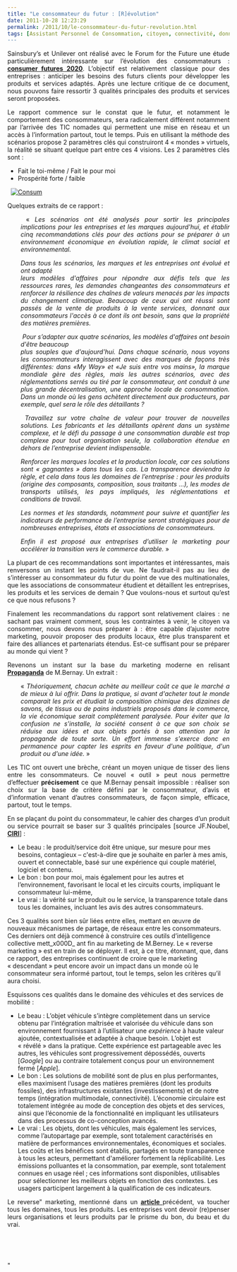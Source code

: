 ```yaml
---
title: "Le consommateur du futur : [R]évolution"
date: 2011-10-28 12:23:29
permalink: /2011/10/le-consommateur-du-futur-revolution.html
tags: [Assistant Personnel de Consommation, citoyen, connectivité, données réelles, economie circulaire, économie du quaternaire, économie fonctionnalité, Efficacité énergétique, Energie, guide d'achat, holoptisme, internet, marketing individualisé, open innovation, open source, partage de données]
---
```


<p style="text-align: justify">Sainsbury’s et Unilever ont réalisé avec le Forum for the Future une étude particulièrement intéressante sur l’évolution des consommateurs : <strong><a href="http://www.forumforthefuture.org/project/consumer-futures-2020/overview" target="_blank">consumer futures 2020</a></strong>. L’objectif est relativement classique pour des entreprises : anticiper les besoins des futurs clients pour développer les produits et services adaptés. Après une lecture critique de ce document, nous pouvons faire ressortir 3 qualités principales des produits et services seront proposées.</p> <p style="text-align: justify">Le rapport commence sur le constat que le futur, et notamment le comportement des consommateurs, sera radicalement différent notamment par l’arrivée des TIC nomades qui permettent une mise en réseau et un accès à l’information partout, tout le temps. Puis en utilisant la méthode des scénarios propose 2 paramètres clés qui construiront 4 « mondes » virtuels, la réalité se situant quelque part entre ces 4 visions. Les 2 paramètres clés sont :</p> <ul> <li>Fait le      toi-même / Fait le pour moi</li> <li>Prospérité forte / faible </li> </ul> <p>   <a href="https://gabrielplassat.github.io/transportsdufutur/.a/6a0120a66d2ad4970b01543677c736970c-pi"><img alt="Consum" class="asset  asset-image at-xid-6a0120a66d2ad4970b01543677c736970c" src="/.a/6a0120a66d2ad4970b01543677c736970c-500wi" style="margin-left: auto;margin-right: auto" title="Consum" /></a> </p>  <!--more-->   <p>Quelques extraits de ce rapport :</p> <p style="text-align: justify;padding-left: 30px"> « <em>Les</em><em> scénarios ont été analysés pour sortir les principales implications pour les entreprises et les marques aujourd'hui, et établir cinq recommandations clés pour des actions pour se préparer à un environnement économique en évolution rapide, le climat social et environnemental.</em></p> <p style="text-align: justify;padding-left: 30px"><em>Dans tous les scénarios, les marques et les entreprises ont évolué et ont adapté<br /> leurs modèles d'affaires pour répondre aux défis tels que les ressources rares, les demandes changeantes des consommateurs et renforcer la résilience des chaînes de valeurs menacés par les impacts du changement climatique. Beaucoup de ceux qui ont réussi sont passés de la vente de produits à la vente services, donnant aux consommateurs l'accès à ce dont ils ont besoin, sans que la propriété des matières premières.</em></p> <p style="text-align: justify;padding-left: 30px"><em> Pour s’adapter aux quatre scénarios,</em><em> les modèles d'affaires ont besoin d'être beaucoup<br /> plus souples que d'aujourd'hui. Dans chaque scénario, nous voyons les consommateurs interagissent avec des marques de façons très différentes: dans «My Way» et «Je suis entre vos mains», la marque mondiale gère des règles, mais les autres scénarios, avec des réglementations serrés ou tiré par le consommateur, ont conduit à une plus grande décentralisation, une approche locale de consommation. Dans un monde où les gens achètent directement aux producteurs, par exemple, quel sera le rôle des détaillants ? </em></p> <p style="text-align: justify;padding-left: 30px"><em> Travaillez sur votre</em><em> chaîne de valeur pour trouver de nouvelles solutions. Les fabricants et les détaillants opèrent dans un système complexe, et le défi du passage à une consommation durable est trop complexe pour tout organisation seule, la collaboration étendue en dehors de l’entreprise devient indispensable. </em></p> <p style="text-align: justify;padding-left: 30px"><em>Renforcer les marques locales et la production locale, car ces solutions sont « gagnantes » dans tous les cas. La transparence deviendra la règle, et cela dans tous les domaines de l’entreprise : pour les produits (origine des composants, composition, sous traitants …), les modes de transports utilisés, les pays impliqués, les réglementations et conditions de travail. </em></p> <p style="text-align: justify;padding-left: 30px"><em>Les normes et les standards, notamment pour suivre et quantifier les indicateurs de performance de l’entreprise seront stratégiques pour de nombreuses entreprises, états et associations de consommateurs.</em></p> <p style="text-align: justify;padding-left: 30px"><em>Enfin il est proposé aux entreprises d’utiliser le marketing pour accélérer la transition vers le commerce durable.</em> »</p> <p style="text-align: justify">La plupart de ces recommandations sont importantes et intéressantes, mais renversons un instant les points de vue. Ne faudrait-il pas au lieu de s’intéresser au consommateur du futur du point de vue des multinationales, que les associations de consommateur étudient et détaillent les entreprises, les produits et les services de demain ? Que voulons-nous et surtout qu’est ce que nous refusons ?</p> <p style="text-align: justify">Finalement les recommandations du rapport sont relativement claires : ne sachant pas vraiment comment, sous les contraintes à venir, le citoyen va consommer, nous devons nous préparer à : être capable d’ajuster notre marketing, pouvoir proposer des produits locaux, être plus transparent et faire des alliances et partenariats étendus. Est-ce suffisant pour se préparer au monde qui vient ?</p> <p style="text-align: justify">Revenons un instant sur la base du marketing moderne en relisant <strong><a href="http://www.editions-zones.fr/spip.php?page=lyberplayer&id_article=21">Propaganda</a></strong> de M.Bernay. Un extrait :</p> <p style="text-align: justify;padding-left: 30px">« <em>Théoriquement, chacun achète au meilleur coût ce que le marché a de mieux à lui offrir. Dans la pratique, si avant d'acheter tout le monde comparait les prix et étudiait la composition chimique des dizaines de savons, de tissus ou de pains industriels proposés dans le commerce, la vie économique serait complètement paralysée. Pour éviter que la confusion ne s'installe, la société consent à ce que son choix se réduise aux idées et aux objets portés à son attention par la propagande de toute sorte. Un effort immense s'exerce donc en permanence pour capter les esprits en faveur d'une politique, d'un produit ou d'une idée.</em> »</p> <p style="text-align: justify">Les TIC ont ouvert une brèche, créant un moyen unique de tisser des liens entre les consommateurs. Ce nouvel « outil » peut nous permettre d’effectuer <strong>précisement</strong> ce que M.Bernay pensait impossible : réaliser son choix sur la base de critère défini par le consommateur, d’avis et d’information venant d’autres consommateurs, de façon simple, efficace, partout, tout le temps.</p> <p style="text-align: justify">En se plaçant du point du consommateur, le cahier des charges d’un produit ou service pourrait se baser sur 3 qualités principales [source JF.Noubel, <strong><a href="http://iric.fr/wp/quest-ce-que-lintelligence-collective/">CIRI</a></strong>] :</p> <ul> <li>Le beau : le produit/service doit être unique, sur mesure pour mes besoins, contagieux – c'est-à-dire que je souhaite en parler à mes amis, ouvert et connectable, basé sur une expérience qui couple matériel, logiciel et contenu.</li> <li>Le bon : bon pour moi, mais également pour les autres et l’environnement, favorisant le local et les circuits courts, impliquant le consommateur lui-même,</li> <li>Le vrai : la vérité sur le produit ou le service, la transparence totale dans tous les domaines, incluant les avis des autres consommateurs.</li> </ul> <p>Ces 3 qualités sont bien sûr liées entre elles, mettant en œuvre de nouveaux mécanismes de partage, de réseaux entre les consommateurs. Ces derniers ont déjà commencé à construire ces outils d’intelligence collective mett_x000D_
ant fin au marketing de M.Berney. Le « reverse marketing » est en train de se déployer. Il est, à ce titre, étonnant, que, dans ce rapport, des entreprises continuent de croire que le marketing « descendant » peut encore avoir un impact dans un monde où le consommateur sera informé partout, tout le temps, selon les critères qu’il aura choisi.</p> <p>Esquissons ces qualités dans le domaine des véhicules et des services de mobilité :</p> <ul> <li>Le beau : L’objet      véhicule s’intègre complètement dans un service obtenu par l’intégration      maîtrisée et valorisée du véhicule dans son environnement fournissant à      l’utilisateur une <em>expérience</em> à      haute valeur ajoutée, contextualisée et adaptée à chaque besoin. L’objet      est « révélé » dans la pratique. Cette expérience est      partageable avec les autres, les véhicules sont progressivement      dépossédés, ouverts [<em>Google</em>] ou au contraire totalement conçus pour un      environnement fermé [<em>Apple</em>]. </li> <li>Le bon : Les solutions      de mobilité sont de plus en plus performantes, elles maximisent l’usage      des matières premières (dont les produits fossiles), des infrastructures existantes (investissements) et de notre temps (intégration multimodale, connectivité). L’économie circulaire      est totalement intégrée au mode de conception des objets et des services,      ainsi que l’économie de la fonctionnalité en impliquant les utilisateurs      dans des processus de co-conception avancés.</li> <li>Le vrai : Les objets,      dont les véhicules, mais également les services, comme l’autopartage par      exemple, sont totalement caractérisés en matière de performances      environnementales, économiques et sociales. Les coûts et les bénéfices      sont établis, partagés en toute transparence à tous les acteurs, permettant d'améliorer fortement la réplicabilité. Les      émissions polluantes et la consommation, par exemple, sont totalement      connues en usage réel ; ces informations sont disponibles,      utilisables pour sélectionner les meilleurs objets en fonction des      contextes. Les usagers participent largement à la qualification de ces      indicateurs. </li> </ul> <p style="text-align: justify">Le reverse" marketing, mentionné dans un <a href="https://gabrielplassat.github.io/transportsdufutur/2011/08/le-reverse-marketing-utilisant-le-tsunami-des-donnees-le-consommateur-reprend-la-main-quelles-conseq.html"" target=""_blank""><strong>article </strong></a>précédent, va toucher tous les domaines, tous les produits. Les entreprises vont devoir (re)penser leurs organisations et leurs produits par le prisme du bon, du beau et du vrai.</p> <p style=""text-align: justify""> </p> <ul> </ul> <p> </p>"
